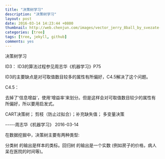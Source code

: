 ```yaml
---
title: "决策树学习"
description: "决策树学习"
layout: post
date: 2016-03-14 14:23:44 +0800
thumbnail: http://web.chenjun.com/images/vector_jerry_8ball_by_svezate-d6lzyyh.png
categories: [tree]
tags: [tree, jekyll, github]
comments: yes
---
```

决策树学习

ID3：
ID3的算法过程参见周志华《机器学习》P75

ID3的主要缺点是对可取值数目较多的属性有所偏好，C4.5解决了这个问题。

C4.5：

去掉了‘信息增益’，使用‘增益率’来划分。但是这样会对可取值数目较少的属性有所偏好，所以要用启发式。

CART决策树； 剪枝（防止过拟合）；补充缺失值； 多变量决策

-----周志华《机器学习》 2016-03-14

在数据挖掘中，决策树主要有两种类型:

分类树 的输出是样本的类标。回归树 的输出是一个实数 (例如房子的价格，病人呆在医院的时间等)。

